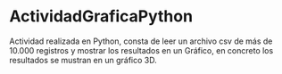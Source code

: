 # ActividadGraficaPython
Actividad realizada en Python, consta de leer un archivo csv de más de 10.000 registros y mostrar los resultados en un Gráfico, en concreto los resultados se mustran en un gráfico 3D.
